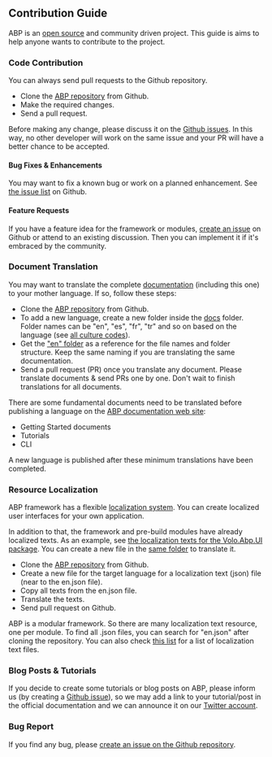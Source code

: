 ## Contribution Guide

ABP is an [open source](https://github.com/abpframework) and community driven project. This guide is aims to help anyone wants to contribute to the project.

### Code Contribution

You can always send pull requests to the Github repository.

- Clone the [ABP repository](https://github.com/abpframework/abp/) from Github.
- Make the required changes.
- Send a pull request.

Before making any change, please discuss it on the [Github issues](https://github.com/abpframework/abp/issues). In this way, no other developer will work on the same issue and your PR will have a better chance to be accepted.

#### Bug Fixes & Enhancements

You may want to fix a known bug or work on a planned enhancement. See [the issue list](https://github.com/abpframework/abp/issues) on Github.

#### Feature Requests

If you have a feature idea for the framework or modules, [create an issue](https://github.com/abpframework/abp/issues/new) on Github or attend to an existing discussion. Then you can implement it if it's embraced by the community.

### Document Translation

You may want to translate the complete [documentation](https://abp.io/documents/) (including this one) to your mother language. If so, follow these steps:

* Clone the [ABP repository](https://github.com/abpframework/abp/) from Github.
* To add a new language, create a new folder inside the [docs](https://github.com/abpframework/abp/tree/master/docs) folder. Folder names can be "en", "es", "fr", "tr" and so on based on the language (see [all culture codes](https://msdn.microsoft.com/en-us/library/hh441729.aspx)).
* Get the ["en" folder](https://github.com/abpframework/abp/tree/master/docs/en) as a reference for the file names and folder structure. Keep the same naming if you are translating the same documentation.
* Send a pull request (PR) once you translate any document. Please translate documents & send PRs one by one. Don't wait to finish translations for all documents.

There are some fundamental documents need to be translated before publishing a language on the [ABP documentation web site](https://docs.abp.io):

* Getting Started documents
* Tutorials
* CLI

A new language is published after these minimum translations have been completed.

### Resource Localization

ABP framework has a flexible [localization system](../Localization.md). You can create localized user interfaces for your own application.

In addition to that, the framework and pre-build modules have already localized texts. As an example, see [the localization texts for the Volo.Abp.UI package](https://github.com/abpframework/abp/blob/master/framework/src/Volo.Abp.UI/Localization/Resources/AbpUi/en.json). You can create a new file in the [same folder](https://github.com/abpframework/abp/tree/master/framework/src/Volo.Abp.UI/Localization/Resources/AbpUi) to translate it.

* Clone the [ABP repository](https://github.com/abpframework/abp/) from Github.
* Create a new file for the target language for a localization text (json) file (near to the en.json file).
* Copy all texts from the en.json file.
* Translate the texts.
* Send pull request on Github.

ABP is a modular framework. So there are many localization text resource, one per module. To find all .json files, you can search for "en.json" after cloning the repository. You can also check [this list](Localization-Text-Files.md) for a list of localization text files.

### Blog Posts & Tutorials

If you decide to create some tutorials or blog posts on ABP, please inform us (by creating a [Github issue](https://github.com/abpframework/abp/issues)), so we may add a link to your tutorial/post in the official documentation and we can announce it on our [Twitter account](https://twitter.com/abpframework).

### Bug Report

If you find any bug, please [create an issue on the Github repository](https://github.com/abpframework/abp/issues/new).
